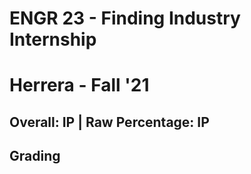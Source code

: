 # ENGR 23 - Finding Industry Internship

# Herrera - Fall '21

## Overall: IP | Raw Percentage: IP

## Grading



